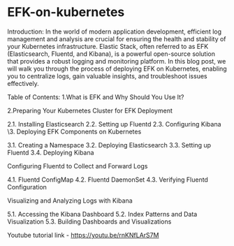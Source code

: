 # EFK-on-kubernetes

Introduction: 
In the world of modern application development, efficient log management and analysis are crucial for ensuring the health and stability of your Kubernetes infrastructure. Elastic Stack, often referred to as EFK (Elasticsearch, Fluentd, and Kibana), is a powerful open-source solution that provides a robust logging and monitoring platform. In this blog post, we will walk you through the process of deploying EFK on Kubernetes, enabling you to centralize logs, gain valuable insights, and troubleshoot issues effectively.

Table of Contents:
1.What is EFK and Why Should You Use It?

2.Preparing Your Kubernetes Cluster for EFK Deployment

2.1. Installing Elasticsearch
2.2. Setting up Fluentd
2.3. Configuring Kibana
\3. Deploying EFK Components on Kubernetes
   
3.1. Creating a Namespace
3.2. Deploying Elasticsearch
3.3. Setting up Fluentd
3.4. Deploying Kibana

Configuring Fluentd to Collect and Forward Logs

4.1. Fluentd ConfigMap
4.2. Fluentd DaemonSet
4.3. Verifying Fluentd Configuration

Visualizing and Analyzing Logs with Kibana

5.1. Accessing the Kibana Dashboard
5.2. Index Patterns and Data Visualization
5.3. Building Dashboards and Visualizations

Youtube tutorial link - https://youtu.be/rnKNfLArS7M
